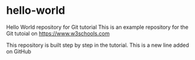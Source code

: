 # hello-world
Hello World repository for Git tutorial
This is an example repository for the Git tutoial on https://www.w3schools.com

This repository is built step by step in the tutorial.
This is a new line added on GitHub

